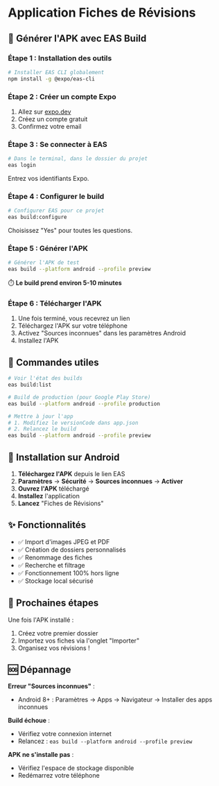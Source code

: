 # Application Fiches de Révisions

## 📱 Générer l'APK avec EAS Build

### Étape 1 : Installation des outils
```bash
# Installer EAS CLI globalement
npm install -g @expo/eas-cli
```

### Étape 2 : Créer un compte Expo
1. Allez sur [expo.dev](https://expo.dev)
2. Créez un compte gratuit
3. Confirmez votre email

### Étape 3 : Se connecter à EAS
```bash
# Dans le terminal, dans le dossier du projet
eas login
```
Entrez vos identifiants Expo.

### Étape 4 : Configurer le build
```bash
# Configurer EAS pour ce projet
eas build:configure
```
Choisissez "Yes" pour toutes les questions.

### Étape 5 : Générer l'APK
```bash
# Générer l'APK de test
eas build --platform android --profile preview
```

⏱️ **Le build prend environ 5-10 minutes**

### Étape 6 : Télécharger l'APK
1. Une fois terminé, vous recevrez un lien
2. Téléchargez l'APK sur votre téléphone
3. Activez "Sources inconnues" dans les paramètres Android
4. Installez l'APK

## 🔧 Commandes utiles

```bash
# Voir l'état des builds
eas build:list

# Build de production (pour Google Play Store)
eas build --platform android --profile production

# Mettre à jour l'app
# 1. Modifiez le versionCode dans app.json
# 2. Relancez le build
eas build --platform android --profile preview
```

## 📱 Installation sur Android

1. **Téléchargez l'APK** depuis le lien EAS
2. **Paramètres** → **Sécurité** → **Sources inconnues** → **Activer**
3. **Ouvrez l'APK** téléchargé
4. **Installez** l'application
5. **Lancez** "Fiches de Révisions"

## ✨ Fonctionnalités

- ✅ Import d'images JPEG et PDF
- ✅ Création de dossiers personnalisés
- ✅ Renommage des fiches
- ✅ Recherche et filtrage
- ✅ Fonctionnement 100% hors ligne
- ✅ Stockage local sécurisé

## 🚀 Prochaines étapes

Une fois l'APK installé :
1. Créez votre premier dossier
2. Importez vos fiches via l'onglet "Importer"
3. Organisez vos révisions !

## 🆘 Dépannage

**Erreur "Sources inconnues"** :
- Android 8+ : Paramètres → Apps → Navigateur → Installer des apps inconnues

**Build échoue** :
- Vérifiez votre connexion internet
- Relancez : `eas build --platform android --profile preview`

**APK ne s'installe pas** :
- Vérifiez l'espace de stockage disponible
- Redémarrez votre téléphone
